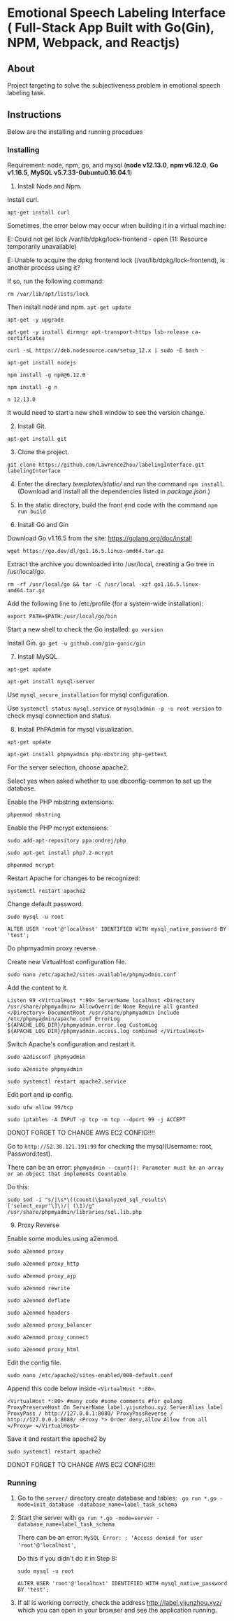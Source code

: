 
# Emotional Speech Labeling Interface ( Full-Stack App Built with Go(Gin), NPM, Webpack, and Reactjs)

## About
Project targeting to solve the subjectiveness problem in emotional speech labeling task.


## Instructions
Below are the installing and running procedues

### Installing
Requirement: node, npm, go, and mysql (**node v12.13.0**, **npm v6.12.0**, **Go v1.16.5**, **MySQL v5.7.33-0ubuntu0.16.04.1**)
  
1. Install Node and Npm.

Install curl.
  
`apt-get install curl`
      
Sometimes, the error below may occur when building it in a virtual machine:
      
E: Could not get lock /var/lib/dpkg/lock-frontend - open (11: Resource temporarily unavailable)
      
E: Unable to acquire the dpkg frontend lock (/var/lib/dpkg/lock-frontend), is another process using it?
  
If so, run the following command: 

`rm /var/lib/apt/lists/lock`

Then install node and npm.
`apt-get update`

`apt-get -y upgrade`

`apt-get -y install dirmngr apt-transport-https lsb-release ca-certificates`
 
`curl -sL https://deb.nodesource.com/setup_12.x | sudo -E bash -`

`apt-get install nodejs`

`npm install -g npm@6.12.0`

`npm install -g n`

`n 12.13.0`

It would need to start a new shell window to see the version change.

2. Install Git.

`apt-get install git`

3. Clone the project.

`git clone https://github.com/LawrenceZhou/labelingInterface.git labelingInterface`

4. Enter the directary *templates/static/* and run the command `npm install`. (Download and install all the dependencies listed in *package.json*.)

5. In the static directory, build the front end code with the command `npm run build`

6. Install Go and Gin

Download Go v1.16.5 from the site: https://golang.org/doc/install

`wget https://go.dev/dl/go1.16.5.linux-amd64.tar.gz`

Extract the archive you downloaded into /usr/local, creating a Go tree in /usr/local/go.

`rm -rf /usr/local/go && tar -C /usr/local -xzf go1.16.5.linux-amd64.tar.gz`

Add the following line to /etc/profile (for a system-wide installation): 

`export PATH=$PATH:/usr/local/go/bin`

Start a new shell to check the Go installed:
`go version`

Install Gin.
`go get -u github.com/gin-gonic/gin`

7. Install MySQL

`apt-get update`

`apt-get install mysql-server`

Use `mysql_secure_installation` for mysql configuration.

Use `systemctl status mysql.service` or `mysqladmin -p -u root version` to check mysql connection and status.

8. Install PhPAdmin for mysql visualization.

`apt-get update`

`apt-get install phpmyadmin php-mbstring php-gettext`

For the server selection, choose apache2.

Select yes when asked whether to use dbconfig-common to set up the database.

Enable the PHP mbstring extensions:

`phpenmod mbstring`

Enable the PHP mcrypt extensions:

`sudo add-apt-repository ppa:ondrej/php`

`sudo apt-get install php7.2-mcrypt`

`phpenmod mcrypt`

Restart Apache for changes to be recognized:

`systemctl restart apache2`

Change default password.

`sudo mysql -u root`

`ALTER USER 'root'@'localhost' IDENTIFIED WITH mysql_native_password BY 'test';`

Do phpmyadmin proxy reverse.

Create new VirtualHost configuration file.

`sudo nano /etc/apache2/sites-available/phpmyadmin.conf`

Add the content to it.

`Listen 99
<VirtualHost *:99>
    ServerName localhost
    <Directory /usr/share/phpmyadmin>
    	AllowOverride None
        Require all granted
    </Directory>
    DocumentRoot /usr/share/phpmyadmin
    Include /etc/phpmyadmin/apache.conf
    ErrorLog ${APACHE_LOG_DIR}/phpmyadmin.error.log
    CustomLog ${APACHE_LOG_DIR}/phpmyadmin.access.log combined
</VirtualHost>`

Switch Apache's configuration and restart it.

`sudo a2disconf phpmyadmin`

`sudo a2ensite phpmyadmin`

`sudo systemctl restart apache2.service`

Edit port and ip config.

`sudo ufw allow 99/tcp`

`sudo iptables -A INPUT -p tcp -m tcp --dport 99 -j ACCEPT`

DONOT FORGET TO CHANGE AWS EC2 CONFIG!!!!

Go to `http://52.38.121.191:99` for checking the mysql(Username: root, Password:test).

There can be an error: `phpmyadmin - count(): Parameter must be an array or an object that implements Countable`

Do this:

`sudo sed -i "s/|\s*\((count(\$analyzed_sql_results\['select_expr'\]\)/| (\1)/g" /usr/share/phpmyadmin/libraries/sql.lib.php`

9. Proxy Reverse

Enable some modules using a2enmod.

`sudo a2enmod proxy`

`sudo a2enmod proxy_http`

`sudo a2enmod proxy_ajp`

`sudo a2enmod rewrite`

`sudo a2enmod deflate`

`sudo a2enmod headers`

`sudo a2enmod proxy_balancer`

`sudo a2enmod proxy_connect`

`sudo a2enmod proxy_html`

Edit the config file.

`sudo nano /etc/apache2/sites-enabled/000-default.conf`

Append this code below inside `<VirtualHost *:80>`.

`<VirtualHost *:80>
#many code
#some comments
        #for golang
        ProxyPreserveHost On
        ServerName label.yijunzhou.xyz
        ServerAlias label
        ProxyPass / http://127.0.0.1:8080/
        ProxyPassReverse / http://127.0.0.1:8080/
        <Proxy *>
        	Order deny,allow
        	Allow from all
    	</Proxy>
</VirtualHost>`

Save it and restart the apache2 by 

`sudo systemctl restart apache2`

DONOT FORGET TO CHANGE AWS EC2 CONFIG!!!!

### Running

1. Go to the `server/` directory create database and tables: ` go run *.go -mode=init_database -database_name=label_task_schema` 

2. Start the server with `go run *.go -mode=server -database_name=label_task_schema`
	
   There can be an error: `MySQL Error: : 'Access denied for user 'root'@'localhost'`,

   Do this if you didn't do it in Step 8:

   `sudo mysql -u root`

   `ALTER USER 'root'@'localhost' IDENTIFIED WITH mysql_native_password BY 'test';`

3. If all is working correctly, check the address http://label.yijunzhou.xyz/ which you can open in your  browser and see the application running.
